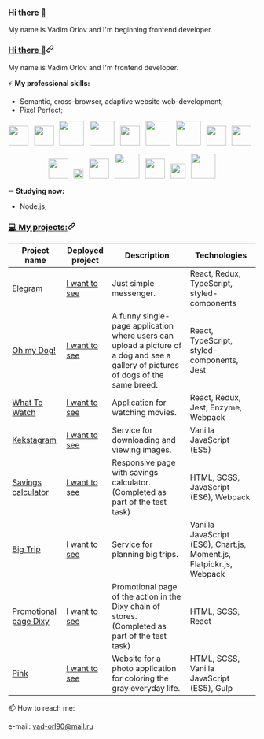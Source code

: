 ### Hi there 👋

My name is Vadim Orlov and I'm beginning frontend developer.

<article class="markdown-body entry-content container-lg f5" itemprop="text"><h3 id="user-content-hi-there-" dir="auto"><a class="heading-link" href="#hi-there-">Hi there 👋<svg class="octicon octicon-link" viewBox="0 0 16 16" version="1.1" width="16" height="16" aria-hidden="true"><path d="m7.775 3.275 1.25-1.25a3.5 3.5 0 1 1 4.95 4.95l-2.5 2.5a3.5 3.5 0 0 1-4.95 0 .751.751 0 0 1 .018-1.042.751.751 0 0 1 1.042-.018 1.998 1.998 0 0 0 2.83 0l2.5-2.5a2.002 2.002 0 0 0-2.83-2.83l-1.25 1.25a.751.751 0 0 1-1.042-.018.751.751 0 0 1-.018-1.042Zm-4.69 9.64a1.998 1.998 0 0 0 2.83 0l1.25-1.25a.751.751 0 0 1 1.042.018.751.751 0 0 1 .018 1.042l-1.25 1.25a3.5 3.5 0 1 1-4.95-4.95l2.5-2.5a3.5 3.5 0 0 1 4.95 0 .751.751 0 0 1-.018 1.042.751.751 0 0 1-1.042.018 1.998 1.998 0 0 0-2.83 0l-2.5 2.5a1.998 1.998 0 0 0 0 2.83Z"></path></svg></a></h3>
<p dir="auto">My name is Vadim Orlov and I'm frontend developer.</p>
<p dir="auto">⚡ <strong>My professional skills:</strong></p>
<ul dir="auto">
<li>Semantic, cross-browser, adaptive website web-development;</li>
<li>Pixel Perfect;</li>
</ul>
<p align="center" dir="auto">
    <a target="_blank" rel="noopener noreferrer" href="/titarenkoeleonora/titarenkoeleonora/blob/main/image/html-5.svg"><img src="/titarenkoeleonora/titarenkoeleonora/raw/main/image/html-5.svg" width="40" style="max-width: 100%;"></a>&nbsp;&nbsp;
    <a target="_blank" rel="noopener noreferrer" href="/titarenkoeleonora/titarenkoeleonora/blob/main/image/css-5.svg"><img src="/titarenkoeleonora/titarenkoeleonora/raw/main/image/css-5.svg" width="40" style="max-width: 100%;"></a>&nbsp;&nbsp;
    <a target="_blank" rel="noopener noreferrer" href="/titarenkoeleonora/titarenkoeleonora/blob/main/image/sass-1.svg"><img src="/titarenkoeleonora/titarenkoeleonora/raw/main/image/sass-1.svg" width="50" style="max-width: 100%;"></a>&nbsp;&nbsp;
    <a target="_blank" rel="noopener noreferrer" href="/titarenkoeleonora/titarenkoeleonora/blob/main/image/styled-component.png"><img src="/titarenkoeleonora/titarenkoeleonora/raw/main/image/styled-component.png" width="50" style="max-width: 100%;"></a>&nbsp;&nbsp;
    <a target="_blank" rel="noopener noreferrer" href="/titarenkoeleonora/titarenkoeleonora/blob/main/image/javascript-4.svg"><img src="/titarenkoeleonora/titarenkoeleonora/raw/main/image/javascript-4.svg" width="40" style="max-width: 100%;"></a>&nbsp;&nbsp;
    <a target="_blank" rel="noopener noreferrer" href="/titarenkoeleonora/titarenkoeleonora/blob/main/image/react-seeklogo.com.svg"><img src="/titarenkoeleonora/titarenkoeleonora/raw/main/image/react-seeklogo.com.svg" width="50" style="max-width: 100%;"></a>&nbsp;&nbsp;
    <a target="_blank" rel="noopener noreferrer" href="/titarenkoeleonora/titarenkoeleonora/blob/main/image/redux-seeklogo.com.svg"><img src="/titarenkoeleonora/titarenkoeleonora/raw/main/image/redux-seeklogo.com.svg" width="50" style="max-width: 100%;"></a>&nbsp;&nbsp;
    <a target="_blank" rel="noopener noreferrer" href="/titarenkoeleonora/titarenkoeleonora/blob/main/image/jest-0.svg"><img src="/titarenkoeleonora/titarenkoeleonora/raw/main/image/jest-0.svg" width="40" style="max-width: 100%;"></a>&nbsp;&nbsp;
    <a target="_blank" rel="noopener noreferrer" href="/titarenkoeleonora/titarenkoeleonora/blob/main/image/react-testing-library.png"><img src="/titarenkoeleonora/titarenkoeleonora/raw/main/image/react-testing-library.png" width="40" style="max-width: 100%;"></a>&nbsp;&nbsp;
</p>
<p align="center" dir="auto">
    <a target="_blank" rel="noopener noreferrer" href="/titarenkoeleonora/titarenkoeleonora/blob/main/image/npm-node-package-manager.svg"><img src="/titarenkoeleonora/titarenkoeleonora/raw/main/image/npm-node-package-manager.svg" width="40" style="max-width: 100%;"></a>&nbsp;&nbsp;
    <a target="_blank" rel="noopener noreferrer" href="/titarenkoeleonora/titarenkoeleonora/blob/main/image/gulp.svg"><img src="/titarenkoeleonora/titarenkoeleonora/raw/main/image/gulp.svg" width="20" style="max-width: 100%;"></a>&nbsp;&nbsp;
    <a target="_blank" rel="noopener noreferrer" href="/titarenkoeleonora/titarenkoeleonora/blob/main/image/webpack.svg"><img src="/titarenkoeleonora/titarenkoeleonora/raw/main/image/webpack.svg" width="40" style="max-width: 100%;"></a>&nbsp;&nbsp;
    <a target="_blank" rel="noopener noreferrer" href="/titarenkoeleonora/titarenkoeleonora/blob/main/image/git.svg"><img src="/titarenkoeleonora/titarenkoeleonora/raw/main/image/git.svg" width="50" style="max-width: 100%;"></a>&nbsp;&nbsp;
    <a target="_blank" rel="noopener noreferrer" href="/titarenkoeleonora/titarenkoeleonora/blob/main/image/github-1.svg"><img src="/titarenkoeleonora/titarenkoeleonora/raw/main/image/github-1.svg" width="40" style="max-width: 100%;"></a>&nbsp;&nbsp;
    <a target="_blank" rel="noopener noreferrer" href="/titarenkoeleonora/titarenkoeleonora/blob/main/image/figma-1.svg"><img src="/titarenkoeleonora/titarenkoeleonora/raw/main/image/figma-1.svg" width="30" style="max-width: 100%;"></a>&nbsp;&nbsp;
    <a target="_blank" rel="noopener noreferrer" href="/titarenkoeleonora/titarenkoeleonora/blob/main/image/zeplin.svg"><img src="/titarenkoeleonora/titarenkoeleonora/raw/main/image/zeplin.svg" width="50" style="max-width: 100%;"></a>
</p>
<p dir="auto">✏ <strong>Studying now:</strong></p>
<ul dir="auto">
<li>Node.js;</li>
</ul>
<h3 id="user-content--my-projects" dir="auto"><a class="heading-link" href="#-my-projects">💻 My projects:<svg class="octicon octicon-link" viewBox="0 0 16 16" version="1.1" width="16" height="16" aria-hidden="true"><path d="m7.775 3.275 1.25-1.25a3.5 3.5 0 1 1 4.95 4.95l-2.5 2.5a3.5 3.5 0 0 1-4.95 0 .751.751 0 0 1 .018-1.042.751.751 0 0 1 1.042-.018 1.998 1.998 0 0 0 2.83 0l2.5-2.5a2.002 2.002 0 0 0-2.83-2.83l-1.25 1.25a.751.751 0 0 1-1.042-.018.751.751 0 0 1-.018-1.042Zm-4.69 9.64a1.998 1.998 0 0 0 2.83 0l1.25-1.25a.751.751 0 0 1 1.042.018.751.751 0 0 1 .018 1.042l-1.25 1.25a3.5 3.5 0 1 1-4.95-4.95l2.5-2.5a3.5 3.5 0 0 1 4.95 0 .751.751 0 0 1-.018 1.042.751.751 0 0 1-1.042.018 1.998 1.998 0 0 0-2.83 0l-2.5 2.5a1.998 1.998 0 0 0 0 2.83Z"></path></svg></a></h3>
<table>
<thead>
<tr>
<th>Project name</th>
<th>Deployed project</th>
<th>Description</th>
<th>Technologies</th>
</tr>
</thead>
<tbody>
<tr>
<td><a href="https://github.com/titarenkoeleonora/elegram-frontend">Elegram</a></td>
<td><a href="https://elegram-frontend.vercel.app/" rel="nofollow">I want to see</a></td>
<td>Just simple messenger.</td>
<td>React, Redux, TypeScript, styled-components</td>
</tr>
<tr>
<td><a href="https://github.com/titarenkoeleonora/oh-my-dog">Oh my Dog!</a></td>
<td><a href="https://oh-my-dog.vercel.app/" rel="nofollow">I want to see</a></td>
<td>A funny single-page application where users can upload a picture of a dog and see a gallery of pictures of dogs of the same breed.</td>
<td>React, TypeScript, styled-components, Jest</td>
</tr>
<tr>
<td><a href="https://github.com/titarenkoeleonora/html-academy_what-to-watch-4">What To Watch</a></td>
<td><a href="https://wtw-five.vercel.app/" rel="nofollow">I want to see</a></td>
<td>Application for watching movies.</td>
<td>React, Redux, Jest, Enzyme, Webpack</td>
</tr>
<tr>
<td><a href="https://github.com/titarenkoeleonora/html_academy-kekstagram">Kekstagram</a></td>
<td><a href="https://titarenkoeleonora.github.io/html_academy-kekstagram/" rel="nofollow">I want to see</a></td>
<td>Service for downloading and viewing images.</td>
<td>Vanilla JavaScript (ES5)</td>
</tr>
<tr>
<td><a href="https://github.com/titarenkoeleonora/test_vc.ru">Savings calculator</a></td>
<td><a href="https://titarenkoeleonora.github.io/test_vc_deploy/" rel="nofollow">I want to see</a></td>
<td>Responsive page with savings calculator. (Completed as part of the test task)</td>
<td>HTML, SCSS, JavaScript (ES6), Webpack</td>
</tr>
<tr>
<td><a href="https://github.com/titarenkoeleonora/html-academy-big-trip-11">Big Trip</a></td>
<td><a href="https://big-trip.vercel.app/" rel="nofollow">I want to see</a></td>
<td>Service for planning big trips.</td>
<td>Vanilla JavaScript (ES6), Chart.js, Moment.js, Flatpickr.js, Webpack</td>
</tr>
<tr>
<td><a href="https://github.com/titarenkoeleonora/test-merkury">Promotional page Dixy</a></td>
<td><a href="https://test-merkury.vercel.app/" rel="nofollow">I want to see</a></td>
<td>Promotional page of the action in the Dixy chain of stores. (Completed as part of the test task)</td>
<td>HTML, SCSS, React</td>
</tr>
<tr>
<td><a href="https://github.com/titarenkoeleonora/html_academy-pink">Pink</a></td>
<td><a href="https://pink-nine.vercel.app/index.html" rel="nofollow">I want to see</a></td>
<td>Website for a photo application for coloring the gray everyday life.</td>
<td>HTML, SCSS, Vanilla JavaScript (ES5), Gulp</td>
</tr>
</tbody>
</table>
<p dir="auto">📫 How to reach me:</p>
<p dir="auto">
    e-mail: <a href="mailto:vad-orl90@mail.ru">vad-orl90@mail.ru</a>
</p>
</article>

<!--
**Vadim-Orl/Vadim-Orl** is a ✨ _special_ ✨ repository because its `README.md` (this file) appears on your GitHub profile.

Here are some ideas to get you started:

- 🔭 I’m currently working on ...
- 🌱 I’m currently learning ...
- 👯 I’m looking to collaborate on ...
- 🤔 I’m looking for help with ...
- 💬 Ask me about ...
- 📫 How to reach me: ...
- 😄 Pronouns: ...
- ⚡ Fun fact: ...
-->
